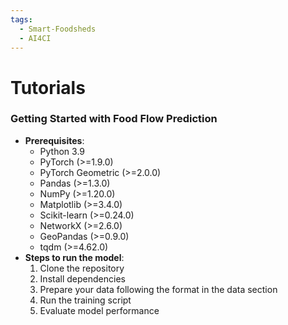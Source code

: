 ```yaml
---
tags:
  - Smart-Foodsheds
  - AI4CI
---
```


# Tutorials

### Getting Started with Food Flow Prediction
- **Prerequisites**:
  - Python 3.9
  - PyTorch (>=1.9.0)
  - PyTorch Geometric (>=2.0.0)
  - Pandas (>=1.3.0)
  - NumPy (>=1.20.0)
  - Matplotlib (>=3.4.0)
  - Scikit-learn (>=0.24.0)
  - NetworkX (>=2.6.0)
  - GeoPandas (>=0.9.0)
  - tqdm (>=4.62.0)
- **Steps to run the model**:
  1. Clone the repository
  2. Install dependencies
  3. Prepare your data following the format in the data section
  4. Run the training script
  5. Evaluate model performance